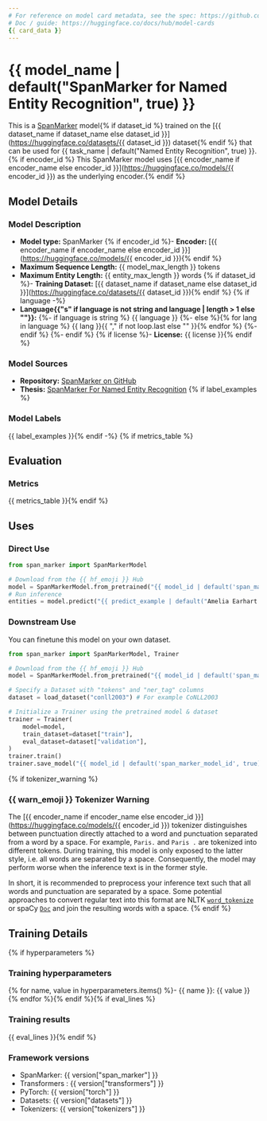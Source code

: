 ```yaml
---
# For reference on model card metadata, see the spec: https://github.com/huggingface/hub-docs/blob/main/modelcard.md?plain=1
# Doc / guide: https://huggingface.co/docs/hub/model-cards
{{ card_data }}
---
```


# {{ model_name | default("SpanMarker for Named Entity Recognition", true) }}

This is a [SpanMarker](https://github.com/tomaarsen/SpanMarkerNER) model{% if dataset_id %} trained on the [{{ dataset_name if dataset_name else dataset_id }}](https://huggingface.co/datasets/{{ dataset_id }}) dataset{% endif %} that can be used for {{ task_name | default("Named Entity Recognition", true) }}.{% if encoder_id %} This SpanMarker model uses [{{ encoder_name if encoder_name else encoder_id }}](https://huggingface.co/models/{{ encoder_id }}) as the underlying encoder.{% endif %}

## Model Details

### Model Description

- **Model type:** SpanMarker
{% if encoder_id %}- **Encoder:** [{{ encoder_name if encoder_name else encoder_id }}](https://huggingface.co/models/{{ encoder_id }}){% endif %}
- **Maximum Sequence Length:** {{ model_max_length }} tokens
- **Maximum Entity Length:** {{ entity_max_length }} words
{% if dataset_id %}- **Training Dataset:** [{{ dataset_name if dataset_name else dataset_id }}](https://huggingface.co/datasets/{{ dataset_id }}){% endif %}
{% if language -%}
- **Language{{"s" if language is not string and language | length > 1 else ""}}:**
{%- if language is string %} {{ language }}
{%- else %}{% for lang in language %} {{ lang }}{{ "," if not loop.last else "" }}{% endfor %}
{%- endif %}
{%- endif %}
{% if license %}- **License:** {{ license }}{% endif %}

### Model Sources

- **Repository:** [SpanMarker on GitHub](https://github.com/tomaarsen/SpanMarkerNER)
- **Thesis:** [SpanMarker For Named Entity Recognition](https://raw.githubusercontent.com/tomaarsen/SpanMarkerNER/main/thesis.pdf)
{% if label_examples %}
### Model Labels
{{ label_examples }}{% endif -%}
{% if metrics_table %}
## Evaluation

### Metrics

{{ metrics_table }}{% endif %}
## Uses

### Direct Use

```python
from span_marker import SpanMarkerModel

# Download from the {{ hf_emoji }} Hub
model = SpanMarkerModel.from_pretrained("{{ model_id | default('span_marker_model_id', true) }}")
# Run inference
entities = model.predict("{{ predict_example | default("Amelia Earhart flew her single engine Lockheed Vega 5B across the Atlantic to Paris.", true)}}")
```

### Downstream Use
You can finetune this model on your own dataset.

```python
from span_marker import SpanMarkerModel, Trainer

# Download from the {{ hf_emoji }} Hub
model = SpanMarkerModel.from_pretrained("{{ model_id | default('span_marker_model_id', true) }}")

# Specify a Dataset with "tokens" and "ner_tag" columns
dataset = load_dataset("conll2003") # For example CoNLL2003

# Initialize a Trainer using the pretrained model & dataset
trainer = Trainer(
    model=model,
    train_dataset=dataset["train"],
    eval_dataset=dataset["validation"],
)
trainer.train()
trainer.save_model("{{ model_id | default('span_marker_model_id', true) }}-finetuned")
```
{% if tokenizer_warning %}
### {{ warn_emoji }} Tokenizer Warning
The [{{ encoder_name if encoder_name else encoder_id }}](https://huggingface.co/models/{{ encoder_id }}) tokenizer distinguishes between punctuation directly attached to a word and punctuation separated from a word by a space. For example, `Paris.` and `Paris .` are tokenized into different tokens. During training, this model is only exposed to the latter style, i.e. all words are separated by a space. Consequently, the model may perform worse when the inference text is in the former style.

In short, it is recommended to preprocess your inference text such that all words and punctuation are separated by a space. Some potential approaches to convert regular text into this format are NLTK [`word_tokenize`](https://www.nltk.org/api/nltk.tokenize.word_tokenize.html) or spaCy [`Doc`](https://spacy.io/api/doc#iter) and join the resulting words with a space.
{% endif %}
## Training Details
{% if hyperparameters %}
### Training hyperparameters

{% for name, value in hyperparameters.items() %}- {{ name }}: {{ value }}
{% endfor %}{% endif %}{% if eval_lines %}
### Training results

{{ eval_lines }}{% endif %}
### Framework versions

- SpanMarker: {{ version["span_marker"] }}
- Transformers : {{ version["transformers"] }}
- PyTorch: {{ version["torch"] }}
- Datasets: {{ version["datasets"] }}
- Tokenizers: {{ version["tokenizers"] }}
